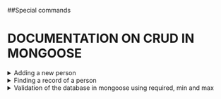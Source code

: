 ##Special commands

<h1>DOCUMENTATION ON CRUD IN MONGOOSE</h1>

<details>

<summary>Adding a new person</summary>
<p>const person1 = new personDetails({</p>

<p>name: "John",</p>
<p>age: 37,</p>
<p>});</p>

<p>const person2 = new personDetails({</p>
<p>name: "David",</p>
<p>age: 22,</p>
<p>});</p>
<br/>
<p>const person3 = new personDetails({</p>
<p>name: "Anna",</p>
<p>age: 3,</p>
<p>});</p>

Tap into our collection and insert

personDetails.insertMany([person1, person2, person3], (err) => {
if (err) {
console.log("It didnt log out the various informations");
} else {
console.log("Success");
}
});

</details>
<details>

<summary>Finding a record of a person</summary>
// find items or a particular item

<p>personDetails.updateOne({ name: "David" }, { name: "David Okolie" }, (err) => {</p>
<p>if(err) {</p>
<p>console.log("There was an error");</p>
<p>}</p>
 <p>else{</p>
<p>console.log("Updated");</p>
<p>}</p>
<p>});</p>
</details>

<details>
<summary>Validation of the database in mongoose using required, min and max</summary>

<p>const personSchema = new mongoose.Schema({</p>
// Validation
<p>name: {</p>
<p>type: String,</p>
<p>min: 1,</p>
<p>max: 20,</p>
<p>required: [true, "Please check your data entry"],</p>
<p>},</p>
<p>age: {</p>
<p>type: Number,</p>
<p>min: 1,</p>
<p>max: 150,</p>
<p>},</p>
<p>});</p>

</details>
